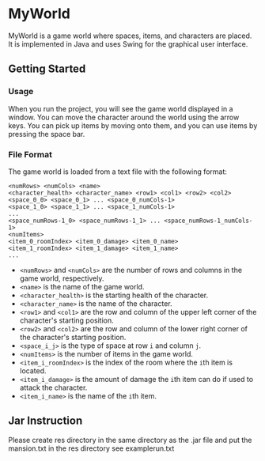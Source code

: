
# MyWorld

MyWorld is a game world where spaces, items, and characters are placed. It is implemented in Java and uses Swing for the graphical user interface.

## Getting Started


### Usage

When you run the project, you will see the game world displayed in a window. You can move the character around the world using the arrow keys. You can pick up items by moving onto them, and you can use items by pressing the space bar.

### File Format

The game world is loaded from a text file with the following format:

```
<numRows> <numCols> <name>
<character_health> <character_name> <row1> <col1> <row2> <col2>
<space_0_0> <space_0_1> ... <space_0_numCols-1>
<space_1_0> <space_1_1> ... <space_1_numCols-1>
...
<space_numRows-1_0> <space_numRows-1_1> ... <space_numRows-1_numCols-1>
<numItems>
<item_0_roomIndex> <item_0_damage> <item_0_name>
<item_1_roomIndex> <item_1_damage> <item_1_name>
...
```

- `<numRows>` and `<numCols>` are the number of rows and columns in the game world, respectively.
- `<name>` is the name of the game world.
- `<character_health>` is the starting health of the character.
- `<character_name>` is the name of the character.
- `<row1>` and `<col1>` are the row and column of the upper left corner of the character's starting position.
- `<row2>` and `<col2>` are the row and column of the lower right corner of the character's starting position.
- `<space_i_j>` is the type of space at row `i` and column `j`.
- `<numItems>` is the number of items in the game world.
- `<item_i_roomIndex>` is the index of the room where the `i`th item is located.
- `<item_i_damage>` is the amount of damage the `i`th item can do if used to attack the character.
- `<item_i_name>` is the name of the `i`th item.

## Jar Instruction
 Please create res directory in the same directory as the .jar file
 and put the mansion.txt  in the res directory
 see examplerun.txt



